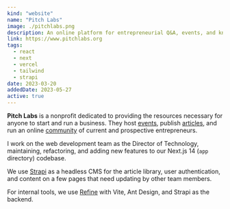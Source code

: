 ```yaml
---
kind: "website"
name: "Pitch Labs"
image: ./pitchlabs.png
description: An online platform for entrepreneurial Q&A, events, and knowledge.
link: https://www.pitchlabs.org
tags:
  - react
  - next
  - vercel
  - tailwind
  - strapi
date: 2023-03-20
addedDate: 2023-05-27
active: true
---
```


**Pitch Labs** is a nonprofit dedicated to providing the resources necessary for anyone to start and run a business. They host [events](https://www.pitchlabs.org/events), publish [articles](https://www.pitchlabs.org/library), and run an online [community](https://www.pitchlabs.org/discord) of current and prospective entrepreneurs.

I work on the web development team as the Director of Technology, maintaining, refactoring, and adding new features to our Next.js 14 (`app` directory) codebase.

We use [Strapi](https://strapi.io/) as a headless CMS for the article library, user authentication, and content on a few pages that need updating by other team members.

For internal tools, we use [Refine](https://refine.dev) with Vite, Ant Design, and Strapi as the backend.
